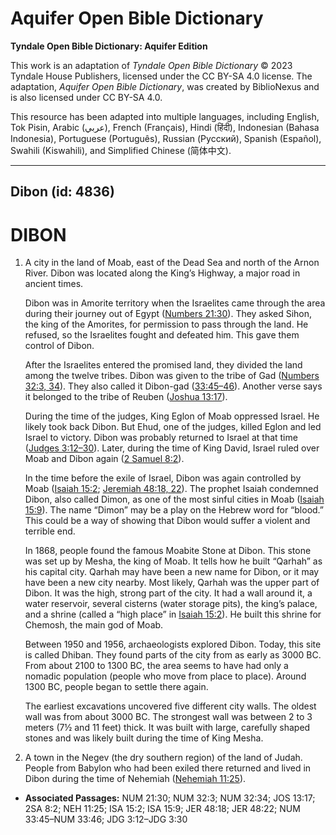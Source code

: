 # Aquifer Open Bible Dictionary

**Tyndale Open Bible Dictionary: Aquifer Edition**

This work is an adaptation of *Tyndale Open Bible Dictionary* © 2023 Tyndale House Publishers, licensed under the CC BY\-SA 4\.0 license. The adaptation, *Aquifer Open Bible Dictionary*, was created by BiblioNexus and is also licensed under CC BY\-SA 4\.0\.

This resource has been adapted into multiple languages, including English, Tok Pisin, Arabic (عربي), French (Français), Hindi (हिंदी), Indonesian (Bahasa Indonesia), Portuguese (Português), Russian (Русский), Spanish (Español), Swahili (Kiswahili), and Simplified Chinese (简体中文).



--------------------------------

## Dibon (id: 4836)

DIBON
=====

1. A city in the land of Moab, east of the Dead Sea and north of the Arnon River. Dibon was located along the King’s Highway, a major road in ancient times.

    Dibon was in Amorite territory when the Israelites came through the area during their journey out of Egypt ([Numbers 21:30](https://ref.ly/Num21:30)). They asked Sihon, the king of the Amorites, for permission to pass through the land. He refused, so the Israelites fought and defeated him. This gave them control of Dibon.

    After the Israelites entered the promised land, they divided the land among the twelve tribes. Dibon was given to the tribe of Gad ([Numbers 32:3, 34](https://ref.ly/Num32:3,Num32:34)). They also called it Dibon\-gad ([33:45–46](https://ref.ly/Num33:45-Num33:46)). Another verse says it belonged to the tribe of Reuben ([Joshua 13:17](https://ref.ly/Josh13:17)).

    During the time of the judges, King Eglon of Moab oppressed Israel. He likely took back Dibon. But Ehud, one of the judges, killed Eglon and led Israel to victory. Dibon was probably returned to Israel at that time ([Judges 3:12–30](https://ref.ly/Judg3:12-Judg3:30)). Later, during the time of King David, Israel ruled over Moab and Dibon again ([2 Samuel 8:2](https://ref.ly/2Sam8:2)).

    In the time before the exile of Israel, Dibon was again controlled by Moab ([Isaiah 15:2](https://ref.ly/Isa15:2); [Jeremiah 48:18, 22](https://ref.ly/Jer48:18,Jer48:22)). The prophet Isaiah condemned Dibon, also called Dimon, as one of the most sinful cities in Moab ([Isaiah 15:9](https://ref.ly/Isa15:9)). The name “Dimon” may be a play on the Hebrew word for “blood.” This could be a way of showing that Dibon would suffer a violent and terrible end.

    In 1868, people found the famous Moabite Stone at Dibon. This stone was set up by Mesha, the king of Moab. It tells how he built “Qarhah” as his capital city. Qarhah may have been a new name for Dibon, or it may have been a new city nearby. Most likely, Qarhah was the upper part of Dibon. It was the high, strong part of the city. It had a wall around it, a water reservoir, several cisterns (water storage pits), the king’s palace, and a shrine (called a “high place” in [Isaiah 15:2](https://ref.ly/Isa15:2)). He built this shrine for Chemosh, the main god of Moab.

    Between 1950 and 1956, archaeologists explored Dibon. Today, this site is called Dhiban. They found parts of the city from as early as 3000 BC. From about 2100 to 1300 BC, the area seems to have had only a nomadic population (people who move from place to place). Around 1300 BC, people began to settle there again.

    The earliest excavations uncovered five different city walls. The oldest wall was from about 3000 BC. The strongest wall was between 2 to 3 meters (7½ and 11 feet) thick. It was built with large, carefully shaped stones and was likely built during the time of King Mesha.

2. A town in the Negev (the dry southern region) of the land of Judah. People from Babylon who had been exiled there returned and lived in Dibon during the time of Nehemiah ([Nehemiah 11:25](https://ref.ly/Neh11:25)).

* **Associated Passages:** NUM 21:30; NUM 32:3; NUM 32:34; JOS 13:17; 2SA 8:2; NEH 11:25; ISA 15:2; ISA 15:9; JER 48:18; JER 48:22; NUM 33:45–NUM 33:46; JDG 3:12–JDG 3:30

